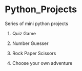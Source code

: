# Python_Projects
Series of mini python projects 

1. Quiz Game

2. Number Guesser

3. Rock Paper Scissors

4. Choose your own adventure
